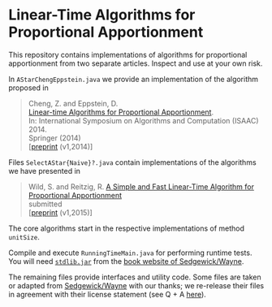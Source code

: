 # Linear-Time Algorithms for Proportional Apportionment

This repository contains implementations of algorithms for proportional 
apportionment from two separate articles. Inspect and use at your own risk.

In `AStarChengEppstein.java` we provide an implementation of the algorithm
proposed in

> Cheng, Z. and Eppstein, D.  
> [Linear-time Algorithms for Proportional Apportionment](http://link.springer.com/chapter/10.1007/978-3-319-13075-0_46).  
> In: International Symposium on Algorithms and Computation (ISAAC) 2014.  
> Springer (2014)  
> [[preprint](http://arxiv.org/abs/1409.2603) (v1,2014)]

Files `SelectAStar{Naive}?.java` contain implementations
of the algorithms we have presented in

> Wild, S. and Reitzig, R.
> [A Simple and Fast Linear-Time Algorithm for Proportional Apportionment]()  
> submitted  
> [[preprint](http://arxiv.org/abs/1504.06475) (v1,2015)]

The core algorithms start in the respective implementations of method `unitSize`.

Compile and execute `RunningTimeMain.java` for performing runtime tests.
You will need [`stdlib.jar`](http://introcs.cs.princeton.edu/stdlib/stdlib.jar)
from the [book website of Sedgewick/Wayne](http://algs4.cs.princeton.edu/code/).

The remaining files provide interfaces and utility code. 
Some files are taken or adapted from 
  [Sedgewick/Wayne](http://algs4.cs.princeton.edu/23quicksort/QuickPedantic.java.html)
with our thanks; we re-release their files in agreement with their 
license statement (see Q + A [here](http://algs4.cs.princeton.edu/code/)).
